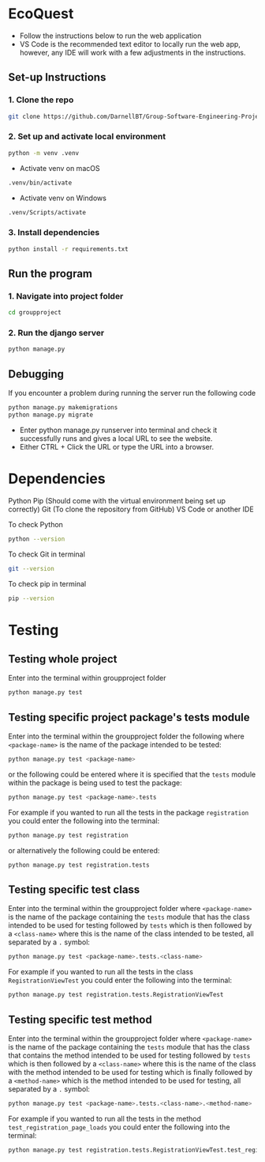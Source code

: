# EcoQuest

- Follow the instructions below to run the web application
- VS Code is the recommended text editor to locally run the web app, however, any IDE will work with a few adjustments in the instructions.

## Set-up Instructions

### 1. Clone the repo 

```bash
git clone https://github.com/DarnellBT/Group-Software-Engineering-Project.git
```

### 2. Set up and activate local environment 

```bash
python -m venv .venv
```

- Activate venv on macOS

```bash
.venv/bin/activate
```

- Activate venv on Windows

```bash
.venv/Scripts/activate
```

### 3. Install dependencies

```bash
python install -r requirements.txt
```

## Run the program

### 1. Navigate into project folder

```bash 
cd groupproject
```

### 2. Run the django server

```bash
python manage.py
```

## Debugging

If you encounter a problem during running the server run the following code

```bash
python manage.py makemigrations
python manage.py migrate
```



- Enter python manage.py runserver into terminal and check it successfully runs and gives a local URL to see the website.
- Either CTRL + Click the URL or type the URL into a browser.

# Dependencies 

Python
Pip (Should come with the virtual environment being set up correctly)
Git (To clone the repository from GitHub)
VS Code or another IDE

To check Python
```bash
python --version
```

To check Git in terminal
```bash
git --version
```

To check pip in terminal
```bash
pip --version
```

# Testing

## Testing whole project

Enter into the terminal within groupproject folder

```bash
python manage.py test
```

## Testing specific project package's tests module

Enter into the terminal within the groupproject folder the following where ```<package-name>``` is the name of the package intended to be tested:

```bash
python manage.py test <package-name>
```

or the following could be entered where it is specified that the ```tests``` module within the package is being used to test the package:

```bash
python manage.py test <package-name>.tests
```

For example if you wanted to run all the tests in the package ```registration``` you could enter the following into the terminal:

```bash
python manage.py test registration
```

or alternatively the following could be entered:

```bash
python manage.py test registration.tests
```


## Testing specific test class

Enter into the terminal within the groupproject folder where ```<package-name>``` is the name of the package containing the ```tests``` module that has the class intended to be used for testing followed by ```tests``` which is then followed by a ```<class-name>``` where this is the name of the class intended to be tested, all separated by a ```.``` symbol:

```bash
python manage.py test <package-name>.tests.<class-name>
```

For example if you wanted to run all the tests in the class ```RegistrationViewTest``` you could enter the following into the terminal:

```bash
python manage.py test registration.tests.RegistrationViewTest
```

## Testing specific test method

Enter into the terminal within the groupproject folder where ```<package-name>``` is the name of the package containing the ```tests``` module that has the class that contains the method intended to be used for testing followed by ```tests``` which is then followed by a ```<class-name>``` where this is the name of the class with the method intended to be used for testing which is finally followed by a ```<method-name>``` which is the method intended to be used for testing, all separated by a ```.``` symbol:

```bash
python manage.py test <package-name>.tests.<class-name>.<method-name>
```

For example if you wanted to run all the tests in the method ```test_registration_page_loads``` you could enter the following into the terminal:

```bash
python manage.py test registration.tests.RegistrationViewTest.test_registration_page_loads
```
